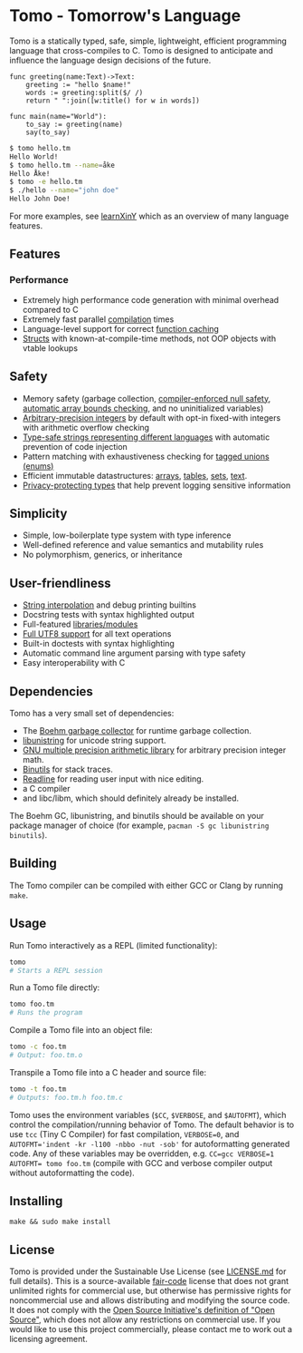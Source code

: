 # Tomo - Tomorrow's Language

Tomo is a statically typed, safe, simple, lightweight, efficient programming
language that cross-compiles to C. Tomo is designed to anticipate and influence
the language design decisions of the future.

```
func greeting(name:Text)->Text:
    greeting := "hello $name!"
    words := greeting:split($/ /)
    return " ":join([w:title() for w in words])

func main(name="World"):
    to_say := greeting(name)
    say(to_say)
```

```bash
$ tomo hello.tm
Hello World!
$ tomo hello.tm --name=åke
Hello Åke!
$ tomo -e hello.tm
$ ./hello --name="john doe"
Hello John Doe!
```

For more examples, see [learnXinY](/learnxiny.tm) which as an overview of many
language features.

## Features

### Performance
- Extremely high performance code generation with minimal overhead compared to C
- Extremely fast parallel [compilation](docs/compilation.md) times
- Language-level support for correct [function caching](docs/functions.md)
- [Structs](docs/structs.md) with known-at-compile-time methods, not OOP
  objects with vtable lookups

## Safety
- Memory safety (garbage collection, [compiler-enforced null
  safety](docs/pointers.md), [automatic array bounds
  checking](docs/arrays.md), and no uninitialized variables)
- [Arbitrary-precision integers](docs/integers.md) by default with opt-in
  fixed-with integers with arithmetic overflow checking
- [Type-safe strings representing different languages](docs/langs.md) with
  automatic prevention of code injection
- Pattern matching with exhaustiveness checking for [tagged unions
  (enums)](docs/enums.md)
- Efficient immutable datastructures: [arrays](docs/arrays.md),
  [tables](docs/tables.md), [sets](docs/sets.md), [text](docs/text.md).
- [Privacy-protecting types](docs/structs.md#Secret-Values) that help prevent
  logging sensitive information

## Simplicity
- Simple, low-boilerplate type system with type inference
- Well-defined reference and value semantics and mutability rules
- No polymorphism, generics, or inheritance

## User-friendliness
- [String interpolation](docs/text.md) and debug printing builtins
- Docstring tests with syntax highlighted output
- Full-featured [libraries/modules](docs/libraries.md)
- [Full UTF8 support](docs/text.md) for all text operations
- Built-in doctests with syntax highlighting
- Automatic command line argument parsing with type safety
- Easy interoperability with C

## Dependencies

Tomo has a very small set of dependencies:

- The [Boehm garbage collector](https://www.hboehm.info/gc/) for runtime
  garbage collection.
- [libunistring](https://www.gnu.org/software/libunistring/) for unicode
  string support.
- [GNU multiple precision arithmetic library](https://gmplib.org/manual/index)
  for arbitrary precision integer math.
- [Binutils](https://www.gnu.org/software/binutils/) for stack traces.
- [Readline](https://tiswww.case.edu/php/chet/readline/rltop.html) for reading
  user input with nice editing.
- a C compiler
- and libc/libm, which should definitely already be installed.

The Boehm GC, libunistring, and binutils should be available on your package
manager of choice (for example, `pacman -S gc libunistring binutils`).

## Building

The Tomo compiler can be compiled with either GCC or Clang by running `make`.

## Usage

Run Tomo interactively as a REPL (limited functionality):

```bash
tomo
# Starts a REPL session
```

Run a Tomo file directly:

```bash
tomo foo.tm
# Runs the program
```

Compile a Tomo file into an object file:

```bash
tomo -c foo.tm
# Output: foo.tm.o
```

Transpile a Tomo file into a C header and source file:
```bash
tomo -t foo.tm
# Outputs: foo.tm.h foo.tm.c
```

Tomo uses the environment variables (`$CC`, `$VERBOSE`, and `$AUTOFMT`), which
control the compilation/running behavior of Tomo. The default behavior is to
use `tcc` (Tiny C Compiler) for fast compilation, `VERBOSE=0`, and
`AUTOFMT='indent -kr -l100 -nbbo -nut -sob'` for autoformatting generated code.
Any of these variables may be overridden, e.g. `CC=gcc VERBOSE=1 AUTOFMT= tomo
foo.tm` (compile with GCC and verbose compiler output without autoformatting
the code).

## Installing

```
make && sudo make install
```

## License

Tomo is provided under the Sustainable Use License (see
[LICENSE.md](LICENSE.md) for full details). This is a source-available
[fair-code](https://faircode.io) license that does not grant unlimited rights
for commercial use, but otherwise has permissive rights for noncommercial use
and allows distributing and modifying the source code. It does not comply with
the [Open Source Initiative's definition of "Open
Source"](https://opensource.org/osd), which does not allow any restrictions on
commercial use. If you would like to use this project commercially, please
contact me to work out a licensing agreement.
